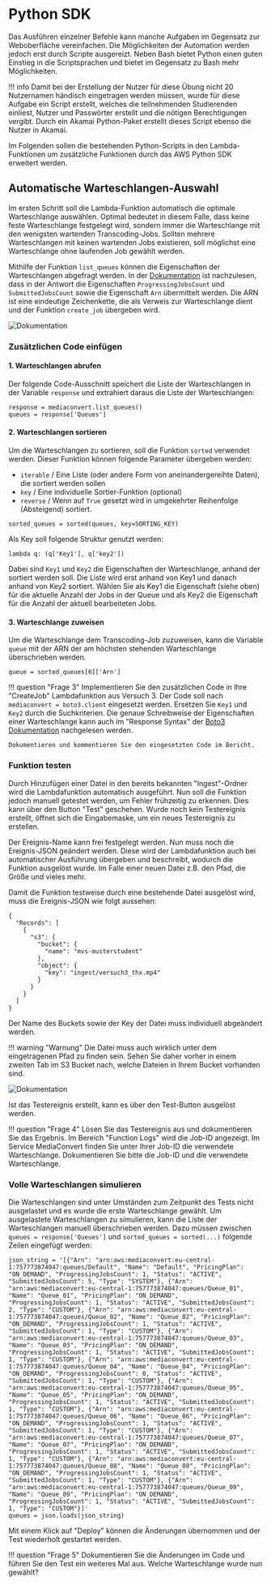 # Python SDK

Das Ausführen einzelner Befehle kann manche Aufgaben im Gegensatz zur Weboberfläche vereinfachen. Die Möglichkeiten der Automation werden jedoch erst durch Scripte ausgereizt. Neben Bash bietet Python einen guten Einstieg in die Scriptsprachen und bietet im Gegensatz zu Bash mehr Möglichkeiten. 

!!! info
    Damit bei der Erstellung der Nutzer für diese Übung nicht 20 Nutzernamen händisch eingetragen werden müssen, wurde für diese Aufgabe ein Script erstellt, welches die teilnehmenden Studierenden einliest, Nutzer und Passwörter erstellt und die nötigen Berechtigungen vergibt. Durch ein Akamai Python-Paket erstellt dieses Script ebenso die Nutzer in Akamai.

Im Folgenden sollen die bestehenden Python-Scripts in den Lambda-Funktionen um zusätzliche Funktionen durch das AWS Python SDK erweitert werden.

## Automatische Warteschlangen-Auswahl

Im ersten Schritt soll die Lambda-Funktion automatisch die optimale Warteschlange auswählen. Optimal bedeutet in diesem Falle, dass keine feste Warteschlange festgelegt wird, sondern immer die Warteschlange mit den wenigsten wartenden Transcoding-Jobs. Sollten mehrere Warteschlangen mit keinen wartenden Jobs existieren, soll möglichst eine Warteschlange ohne laufenden Job gewählt werden.

Mithilfe der Funktion `list_queues` können die Eigenschaften der Warteschlangen abgefragt werden. In der [Dokumentation](https://boto3.amazonaws.com/v1/documentation/api/latest/reference/services/mediaconvert/client/list_queues.html) ist nachzulesen, dass in der Antwort die Eigenschaften `ProgressingJobsCount` und `SubmittedJobsCount` sowie die Eigenschaft `Arn` übermittelt werden. Die ARN ist eine eindeutige Zeichenkette, die als Verweis zur Warteschlange dient und der Funktion `create_job` übergeben wird.

![Dokumentation](../assets/versuch4/documentation.png)

### Zusätzlichen Code einfügen

#### 1. Warteschlangen abrufen

Der folgende Code-Ausschnitt speichert die Liste der Warteschlangen in der Variable `response` und extrahiert daraus die Liste der Warteschlangen:

```
response = mediaconvert.list_queues()
queues = response['Queues']
```

#### 2. Warteschlangen sortieren

Um die Warteschlangen zu sortieren, soll die Funktion `sorted` verwendet werden. Dieser Funktion können folgende Parameter übergeben werden:

- `iterable` / Eine Liste (oder andere Form von aneinandergereihte Daten), die sortiert werden sollen
- `key` / Eine individuelle Sortier-Funktion (optional)
- `reverse` / Wenn auf `True` gesetzt wird in umgekehrter Reihenfolge (Absteigend) sortiert.

```
sorted_queues = sorted(queues, key=SORTING_KEY)
```

Als Key soll folgende Struktur genutzt werden:

```
lambda q: (q['Key1'], q['key2'])
```

Dabei sind `Key1` und `Key2` die Eigenschaften der Warteschlange, anhand der sortiert werden soll. Die Liste wird erst anhand von Key1 und danach anhand von Key2 sortiert. Wählen Sie als Key1 die Eigenschaft (siehe oben) für die aktuelle Anzahl der Jobs in der Queue und als Key2 die Eigenschaft für die Anzahl der aktuell bearbeiteten Jobs.

#### 3. Warteschlange zuweisen

Um die Warteschlange dem Transcoding-Job zuzuweisen, kann die Variable `queue` mit der ARN der am höchsten stehenden Warteschlange überschrieben werden.

```
queue = sorted_queues[0]['Arn']
```

!!! question "Frage 3"
    Implementieren Sie den zusätzlichen Code in Ihre "CreateJob" Lambdafunktion aus Versuch 3. Der Code soll nach `mediaconvert = boto3.client` eingesetzt werden. Ersetzen Sie `Key1` und `Key2` durch die Suchkriterien. Die genaue Schreibweise der Eigenschaften einer Warteschlange kann auch im "Response Syntax" der [Boto3 Dokumentation](https://boto3.amazonaws.com/v1/documentation/api/latest/reference/services/mediaconvert/client/list_queues.html) nachgelesen werden.

    Dokumentieren und kommentieren Sie den eingesetzten Code im Bericht.

### Funktion testen

Durch Hinzufügen einer Datei in den bereits bekannten "Ingest"-Ordner wird die Lambdafunktion automatisch ausgeführt. Nun soll die Funktion jedoch manuell getestet werden, um Fehler frühzeitig zu erkennen. Dies kann über den Button "Test" geschehen. Wurde noch kein Testereignis erstellt, öffnet sich die Eingabemaske, um ein neues Testereignis zu erstellen.

Der Ereignis-Name kann frei festgelegt werden. Nun muss noch die Ereignis-JSON geändert werden. Diese wird der Lambdafunktion auch bei automatischer Ausführung übergeben und beschreibt, wodurch die Funktion ausgelöst wurde. Im Falle einer neuen Datei z.B. den Pfad, die Größe und vieles mehr.

Damit die Funktion testweise durch eine bestehende Datei ausgelöst wird, muss die Ereignis-JSON wie folgt aussehen:

```
{
  "Records": [
    {
      "s3": {
        "bucket": {
          "name": "mvs-musterstudent"
        },
        "object": {
          "key": "ingest/versuch3_thx.mp4"
        }
      }
    }
  ]
}
```

Der Name des Buckets sowie der Key der Datei muss individuell abgeändert werden.

!!! warning "Warnung"
    Die Datei muss auch wirklich unter dem eingetragenen Pfad zu finden sein. Sehen Sie daher vorher in einem zweiten Tab im S3 Bucket nach, welche Dateien in Ihrem Bucket vorhanden sind.

![Dokumentation](../assets/versuch4/test_event.png)

Ist das Testereignis erstellt, kann es über den Test-Button ausgelöst werden.

!!! question "Frage 4"
    Lösen Sie das Testereignis aus und dokumentieren Sie das Ergebnis. Im Bereich "Function Logs" wird die Job-ID angezeigt. Im Service MediaConvert finden Sie unter Ihrer Job-ID die verwendete Warteschlange. Dokumentieren Sie bitte die Job-ID und die verwendete Warteschlange.

### Volle Warteschlangen simulieren

Die Warteschlangen sind unter Umständen zum Zeitpunkt des Tests nicht ausgelastet und es wurde die erste Warteschlange gewählt. Um ausgelastete Warteschlangen zu simulieren, kann die Liste der Warteschlangen manuell überschrieben werden. Dazu müssen zwischen `queues = response['Queues']` und `sorted_queues = sorted(...)` folgende Zeilen eingefügt werden:

```
json_string = '[{"Arn": "arn:aws:mediaconvert:eu-central-1:757773874047:queues/Default", "Name": "Default", "PricingPlan": "ON_DEMAND", "ProgressingJobsCount": 1, "Status": "ACTIVE", "SubmittedJobsCount": 5, "Type": "SYSTEM"}, {"Arn": "arn:aws:mediaconvert:eu-central-1:757773874047:queues/Queue_01", "Name": "Queue_01", "PricingPlan": "ON_DEMAND", "ProgressingJobsCount": 1, "Status": "ACTIVE", "SubmittedJobsCount": 2, "Type": "CUSTOM"}, {"Arn": "arn:aws:mediaconvert:eu-central-1:757773874047:queues/Queue_02", "Name": "Queue_02", "PricingPlan": "ON_DEMAND", "ProgressingJobsCount": 1, "Status": "ACTIVE", "SubmittedJobsCount": 1, "Type": "CUSTOM"}, {"Arn": "arn:aws:mediaconvert:eu-central-1:757773874047:queues/Queue_03", "Name": "Queue_03", "PricingPlan": "ON_DEMAND", "ProgressingJobsCount": 1, "Status": "ACTIVE", "SubmittedJobsCount": 1, "Type": "CUSTOM"}, {"Arn": "arn:aws:mediaconvert:eu-central-1:757773874047:queues/Queue_04", "Name": "Queue_04", "PricingPlan": "ON_DEMAND", "ProgressingJobsCount": 0, "Status": "ACTIVE", "SubmittedJobsCount": 1, "Type": "CUSTOM"}, {"Arn": "arn:aws:mediaconvert:eu-central-1:757773874047:queues/Queue_05", "Name": "Queue_05", "PricingPlan": "ON_DEMAND", "ProgressingJobsCount": 1, "Status": "ACTIVE", "SubmittedJobsCount": 1, "Type": "CUSTOM"}, {"Arn": "arn:aws:mediaconvert:eu-central-1:757773874047:queues/Queue_06", "Name": "Queue_06", "PricingPlan": "ON_DEMAND", "ProgressingJobsCount": 1, "Status": "ACTIVE", "SubmittedJobsCount": 1, "Type": "CUSTOM"}, {"Arn": "arn:aws:mediaconvert:eu-central-1:757773874047:queues/Queue_07", "Name": "Queue_07", "PricingPlan": "ON_DEMAND", "ProgressingJobsCount": 1, "Status": "ACTIVE", "SubmittedJobsCount": 1, "Type": "CUSTOM"}, {"Arn": "arn:aws:mediaconvert:eu-central-1:757773874047:queues/Queue_08", "Name": "Queue_08", "PricingPlan": "ON_DEMAND", "ProgressingJobsCount": 1, "Status": "ACTIVE", "SubmittedJobsCount": 1, "Type": "CUSTOM"}, {"Arn": "arn:aws:mediaconvert:eu-central-1:757773874047:queues/Queue_09", "Name": "Queue_09", "PricingPlan": "ON_DEMAND", "ProgressingJobsCount": 1, "Status": "ACTIVE", "SubmittedJobsCount": 1, "Type": "CUSTOM"}]'
queues = json.loads(json_string)
```

Mit einem Klick auf "Deploy" können die Änderungen übernommen und der Test wiederholt gestartet werden.

!!! question "Frage 5"
    Dokumentieren Sie die Änderungen im Code und führen Sie den Test ein weiteres Mal aus. Welche Warteschlange wurde nun gewählt?
